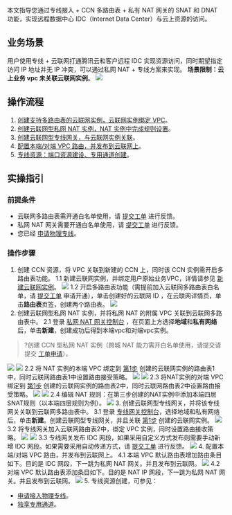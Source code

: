 本文指导您通过专线接入 + CCN 多路由表 + 私有 NAT 网关的 SNAT 和 DNAT 功能，实现远程数据中心 IDC（Internet Data Center）与云上资源的访问。

## 业务场景
用户使用专线 + 云联网打通腾讯云和客户远程 IDC 实现资源访问，同时期望指定访问 IP 地址并无 IP 冲突，可以通过私网 NAT + 专线方案来实现。
**场景限制：云上业务 vpc 未关联云联网实例**。
![](https://qcloudimg.tencent-cloud.cn/raw/d656aae3f47cfe86baea39f22f43ff10.png)

## 操作流程
1. [创建支持多路由表的云联网实例，云联网实例绑定 VPC](#step1)。
2. [创建云联网型私网 NAT 实例，NAT 实例中完成规则设置](#step2)。
3. [创建云联网型专线网关，与云联网实例关联](#step3)。
4. [配置本端/对端 VPC 路由，并发布到云联网上](#step4)。
5. [专线资源：端口资源建设、专用通道创建](#step5)。

## 实操指引
### 前提条件
- 云联网多路由表需开通白名单使用，请 [提交工单](https://console.cloud.tencent.com/workorder/category) 进行反馈。
- 私网 NAT 网关需要开通白名单使用，请 [提交工单](https://console.cloud.tencent.com/workorder/category) 进行反馈。
- 您已经 [申请物理专线](https://cloud.tencent.com/document/product/216/48586)。

### 操作步骤
1. [](id:step1)创建 CCN 资源，将 VPC 关联到新建的 CCN 上，同时该 CCN 实例需开启多路由表功能。
1.1 新建云联网实例，并绑定用户原始业务VPC，详情请参见 [新建云联网实例](https://cloud.tencent.com/document/product/877/18752)。
![](https://qcloudimg.tencent-cloud.cn/raw/954245107aa863a6cd5911d476ecb9df.png)
1.2 开启多路由表功能（需提前加入云联网多路由表白名单，请 [提交工单](https://console.cloud.tencent.com/workorder/category) 申请开通），单击创建好的云联网 ID ，在云联网详情页，单击**路由表**页签，创建两个路由表。
![](https://qcloudimg.tencent-cloud.cn/raw/f594f54fa368c95dd78c106377794963.png)
2. [](id:step2)创建云联网型私网 NAT 实例，并将私网 NAT 的附属 VPC 关联到云联网多路由表中。
2.1 登录 [私网 NAT 网关控制台](https://console.cloud.tencent.com/vpc/intranat?rid=1) ，在页面上方选择**地域**和**私有网络**后，单击**新建**，创建成功后得到本端vpc和对端vpc实例。
>?创建 CCN 型私网 NAT 实例（跨城 NAT 能力需开白名单使用，请提交请提交 [工单申请](https://console.cloud.tencent.com/workorder/category)）。
>
![](https://qcloudimg.tencent-cloud.cn/raw/005d0aae3c0a2b8705da78592d9cc756.png)
![](https://qcloudimg.tencent-cloud.cn/raw/e0d7e0ed36b0bd98bd851e365ced2b10.png)
2.2 将 NAT 实例的本端 VPC 绑定到 [第1步](#step1) 创建的云联网实例的路由表1中，同时云联网路由表1中设置路由接受策略。
![](https://qcloudimg.tencent-cloud.cn/raw/f11b4450fca8d4688c158a328135ba94.png)
![](https://qcloudimg.tencent-cloud.cn/raw/f28d7d75d397ef90cc517a2f7bd4c354.png)
2.3 将NAT实例的对端 VPC 绑定到 [第1步](#step1) 创建的云联网实例的路由表2中，同时云联网路由表2中设置路由接受策略。
![](https://qcloudimg.tencent-cloud.cn/raw/aee5e86c5aaa7411790b8dd9fae6b927.png)
![](https://qcloudimg.tencent-cloud.cn/raw/1170a7cacb9f43f47ee34b538e22627e.png)
2.4 编辑 NAT 规则：在第三步创建的NAT实例中添加本端四层SNAT规则（以本端四层规则为例）。
![](https://qcloudimg.tencent-cloud.cn/raw/b3ce400e5273d32b48c9f598964f3295.png)
3. [](id:step3)创建云联网型专线网关，并将该专线网关关联到云联网多路由表中。
3.1 登录 [专线网关控制台](https://console.cloud.tencent.com/vpc/dcgw?rid=1)，选择地域和私有网络后，单击**新建**。创建云联网型专线网关，并且关联 [第1步](#step1) 创建的云联网实例。
![](https://qcloudimg.tencent-cloud.cn/raw/0e20170dd59d8f1e763cfab694542223.png)
3.2 将专线网关加入云联网路由表2中，绑定 VPC 实例，同时设置路由接收策略。
![](https://qcloudimg.tencent-cloud.cn/raw/063920cddc8bd96738a4d22c8bd1d589.png)
![](https://qcloudimg.tencent-cloud.cn/raw/8c9d7aa450b6e4756be540401200a791.png)
3.3 专线网关发布 IDC 网段，如果采用自定义方式发布则需要手动新增 IDC 网段。如果需要采用自动传递方式，请 [提交工单](https://console.cloud.tencent.com/workorder/category) 进行反馈。
![](https://qcloudimg.tencent-cloud.cn/raw/c7c8ec096a180c85354d1bcee4206f42.png)
4. [](id:step4)配置本端/对端 VPC 路由，并发布到云联网上。
4.1 本端 VPC 默认路由表增加路由条目如下。目的是 IDC 网段，下一跳为私网 NAT 网关。并且发布到云联网。
![](https://qcloudimg.tencent-cloud.cn/raw/abe3b31eae900b8034beb103b9091b4b.png)
4.2 对端 VPC 默认路由表添加条目如下。目的是 NAT IP 网段，下一跳为私网 NAT 网关。并且发布到云联网。
![](https://qcloudimg.tencent-cloud.cn/raw/0d3576689af1453d360f5cac542c1c07.png)
5. [](id:step5)专线资源创建，可参见：
 - [申请接入物理专线](https://cloud.tencent.com/document/product/216/48586)。
 - [独享专用通道](https://cloud.tencent.com/document/product/216/74769)。
